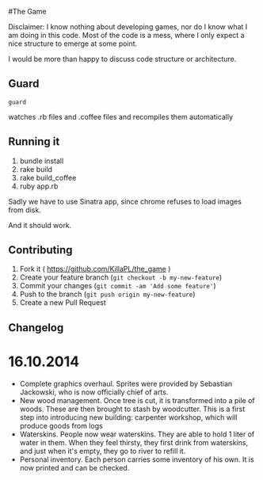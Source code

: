 #The Game

Disclaimer: I know nothing about developing games, nor do I know what I am doing in this code. Most of the code is a mess, where I only expect a nice structure to emerge at some point.

I would be more than happy to discuss code structure or architecture.

## Guard

    guard

watches .rb files and .coffee files and recompiles them automatically

## Running it

1. bundle install
2. rake build
3. rake build_coffee
4. ruby app.rb

Sadly we have to use Sinatra app, since chrome refuses to load images from disk.

And it should work.

## Contributing

1. Fork it ( https://github.com/KillaPL/the_game )
2. Create your feature branch (`git checkout -b my-new-feature`)
3. Commit your changes (`git commit -am 'Add some feature'`)
4. Push to the branch (`git push origin my-new-feature`)
5. Create a new Pull Request

## Changelog

# 16.10.2014
  - Complete graphics overhaul.
    Sprites were provided by Sebastian Jackowski, who is now officially chief of arts.
  - New wood management.
    Once tree is cut, it is transformed into a pile of woods. These are then brought to stash by woodcutter.
    This is a first step into introducing new building: carpenter workshop, which will produce goods from logs
  - Waterskins.
    People now wear waterskins. They are able to hold 1 liter of water in them. When they feel thirsty, they first drink from waterskins, and just when it's empty, they go to river to refill it.
  - Personal inventory.
    Each person carries some inventory of his own. It is now printed and can be checked.

